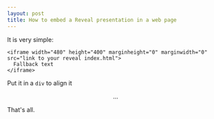 ```yaml
---
layout: post
title: How to embed a Reveal presentation in a web page
---
```

It is very simple:

    <iframe width="480" height="400" marginheight="0" marginwidth="0" src="link to your reveal index.html">
      Fallback text
    </iframe>
    

Put it in a `div` to align it
    <div style="text-align:center">
        ...
    </div>

That's all.
